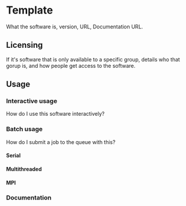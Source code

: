 # Template

What the software is, version, URL, Documentation URL.

## Licensing

If it's software that is only available to a specific group, details who that gorup is, and how people get access to the software.

## Usage

### Interactive usage

How do I use this software interactively?

### Batch usage

How do I submit a job to the queue with this?

#### Serial
#### Multithreaded
#### MPI 

### Documentation

